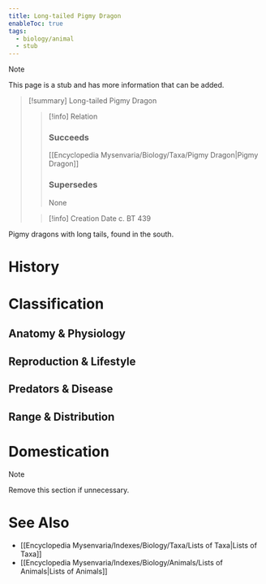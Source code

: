```yaml
---
title: Long-tailed Pigmy Dragon
enableToc: true
tags:
  - biology/animal
  - stub
---
```


> [!note]
> This page is a stub and has more information that can be added.

> [!summary] Long-tailed Pigmy Dragon
> > [!info] Relation
> > ### Succeeds
> > [[Encyclopedia Mysenvaria/Biology/Taxa/Pigmy Dragon|Pigmy Dragon]]
> > ### Supersedes
> > None
>
> > [!info] Creation Date
> > c. BT 439

Pigmy dragons with long tails, found in the south.
# History

# Classification
## Anatomy & Physiology

## Reproduction & Lifestyle

## Predators & Disease

## Range & Distribution

# Domestication

> [!note]
> Remove this section if unnecessary.
# See Also
- [[Encyclopedia Mysenvaria/Indexes/Biology/Taxa/Lists of Taxa|Lists of Taxa]]
- [[Encyclopedia Mysenvaria/Indexes/Biology/Animals/Lists of Animals|Lists of Animals]]